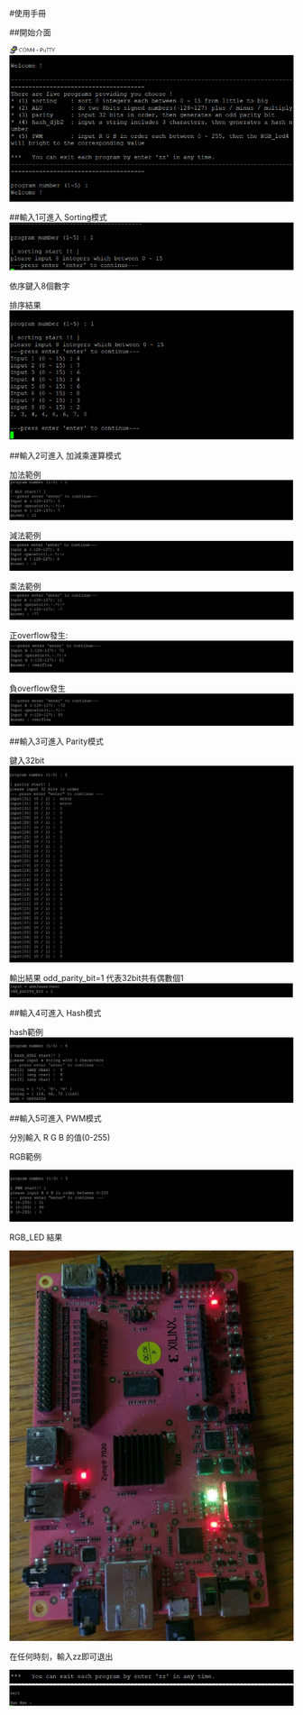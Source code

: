 
#使用手冊

##開始介面

![start](images/start.png)

##輸入1可進入 Sorting模式
![sorting1](images/sorting1.png)

依序鍵入8個數字

排序結果
![sorting2](images/sorting2.png)

##輸入2可進入 加減乘運算模式

加法範例
![Alu1](images/Alu1.png)

減法範例
![ALu2](images/ALu2.png)

乘法範例
![ALu3](images/ALu3.png)

正overflow發生:
![posoverflow](images/posoverflow.png)

負overflow發生
![negoverflow](images/negoverflow.png)

##輸入3可進入 Parity模式

鍵入32bit
![parity](images/parity.png)

輸出結果  odd_parity_bit=1 代表32bit共有偶數個1
![parity2](images/parity2.png)

##輸入4可進入 Hash模式

hash範例
![hash](images/hash.png)

##輸入5可進入 PWM模式

分別輸入 R G B 的值(0-255)

RGB範例

![PWM](images/PWM.png)

RGB_LED 結果

![PWM2](images/PWM2.png)

在任何時刻，輸入zz即可退出

![back1](images/back1.png)
![back2](images/back2.png)
